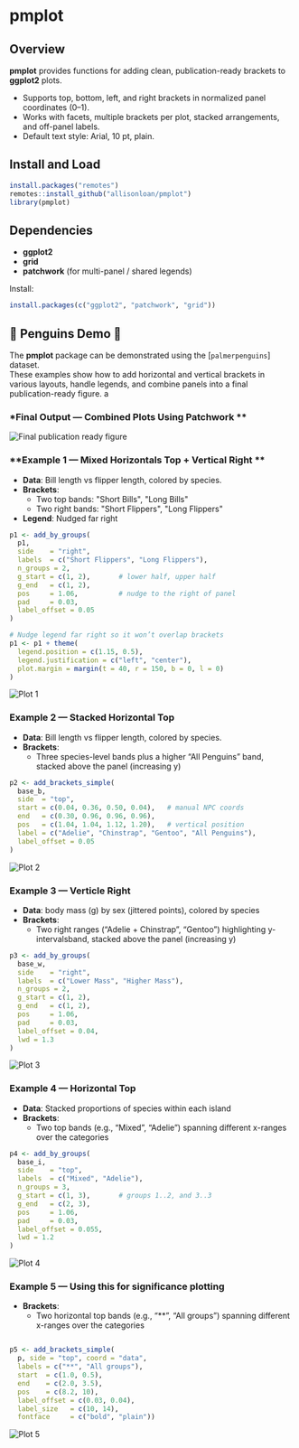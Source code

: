 # pmplot

## Overview
**pmplot** provides functions for adding clean, publication-ready brackets to **ggplot2** plots.

- Supports top, bottom, left, and right brackets in normalized panel coordinates (0–1).
- Works with facets, multiple brackets per plot, stacked arrangements, and off-panel labels.
- Default text style: Arial, 10 pt, plain.
## Install and Load
```r
install.packages("remotes")
remotes::install_github("allisonloan/pmplot")
library(pmplot)
```
## Dependencies
- **ggplot2**
- **grid**
- **patchwork** (for multi-panel / shared legends)

Install:
```r
install.packages(c("ggplot2", "patchwork", "grid"))
```
## 🐧 Penguins Demo 🐧 

The **pmplot** package can be demonstrated using the [`palmerpenguins`] dataset.  
These examples show how to add horizontal and vertical brackets in various layouts, handle legends, and combine panels into a final publication-ready figure.
a
### *Final Output — Combined Plots Using Patchwork **  
![Final publication ready figure](R/plot/final_plot_A4.png)
### **Example 1 — Mixed Horizontals Top + Vertical Right **  
- **Data**: Bill length vs flipper length, colored by species.  
- **Brackets**:  
  - Two top bands: "Short Bills", "Long Bills"  
  - Two right bands: "Short Flippers", "Long Flippers"  
- **Legend**: Nudged far right
```r
p1 <- add_by_groups(
  p1,
  side    = "right",
  labels  = c("Short Flippers", "Long Flippers"),
  n_groups = 2,
  g_start = c(1, 2),       # lower half, upper half
  g_end   = c(1, 2),
  pos     = 1.06,          # nudge to the right of panel
  pad     = 0.03,
  label_offset = 0.05
)

# Nudge legend far right so it won’t overlap brackets
p1 <- p1 + theme(
  legend.position = c(1.15, 0.5),
  legend.justification = c("left", "center"),
  plot.margin = margin(t = 40, r = 150, b = 0, l = 0)
)
```
![Plot 1](R/plot/p1.png)

### **Example 2 — Stacked Horizontal Top**  
- **Data**: Bill length vs flipper length, colored by species.  
- **Brackets**:  
     - Three species-level bands plus a higher “All Penguins” band, stacked above the panel (increasing y) 

```r
p2 <- add_brackets_simple(
  base_b,
  side  = "top",
  start = c(0.04, 0.36, 0.50, 0.04),   # manual NPC coords
  end   = c(0.30, 0.96, 0.96, 0.96),
  pos   = c(1.04, 1.04, 1.12, 1.20),   # vertical position
  label = c("Adelie", "Chinstrap", "Gentoo", "All Penguins"),
  label_offset = 0.05
)
```
![Plot 2](R/plot/p2.png)

### **Example 3 — Verticle Right**  
- **Data**: body mass (g) by sex (jittered points), colored by species  
- **Brackets**:  
     - Two right ranges (“Adelie + Chinstrap”, “Gentoo”) highlighting y-intervalsband, stacked above the panel (increasing y) 

```r
p3 <- add_by_groups(
  base_w,
  side    = "right",
  labels  = c("Lower Mass", "Higher Mass"),
  n_groups = 2,
  g_start = c(1, 2),
  g_end   = c(1, 2),
  pos     = 1.06,
  pad     = 0.03,
  label_offset = 0.04,
  lwd = 1.3
)

```
![Plot 3](R/plot/p3.png)
### **Example 4 — Horizontal Top**  
- **Data**: Stacked proportions of species within each island 
- **Brackets**:  
     - Two top bands (e.g., “Mixed”, “Adelie”) spanning different x-ranges over the categories

```r
p4 <- add_by_groups(
  base_i,
  side    = "top",
  labels  = c("Mixed", "Adelie"),
  n_groups = 3,
  g_start = c(1, 3),       # groups 1..2, and 3..3
  g_end   = c(2, 3),
  pos     = 1.06,
  pad     = 0.03,
  label_offset = 0.055,
  lwd = 1.2
)
```
![Plot 4](R/plot/p4.png)

### **Example 5 — Using this for significance plotting**  
- **Brackets**:  
     - Two horizontal top bands (e.g., “**”, “All groups”) spanning different x-ranges over the categories

```r

p5 <- add_brackets_simple(
  p, side = "top", coord = "data",
  labels = c("**", "All groups"),
  start  = c(1.0, 0.5),
  end    = c(2.0, 3.5),
  pos    = c(8.2, 10),
  label_offset = c(0.03, 0.04),
  label_size   = c(10, 14),
  fontface     = c("bold", "plain")) 

```
![Plot 5](R/plot/sig.png)
